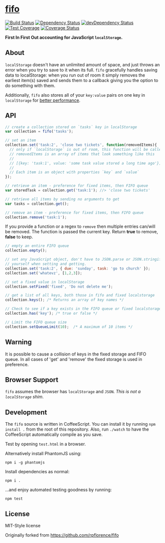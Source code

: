 # [fifo](https://github.com/MatthewCallis/fifo)

[![Build Status](https://travis-ci.org/MatthewCallis/fifo.svg)](https://travis-ci.org/MatthewCallis/fifo)
[![Dependency Status](https://david-dm.org/MatthewCallis/fifo.svg)](https://david-dm.org/MatthewCallis/fifo)
[![devDependency Status](https://david-dm.org/MatthewCallis/fifo/dev-status.svg?style=flat)](https://david-dm.org/MatthewCallis/fifo#info=devDependencies)
[![Test Coverage](https://codeclimate.com/github/MatthewCallis/fifo/badges/coverage.svg)](https://codeclimate.com/github/MatthewCallis/fifo/coverage)
[![Coverage Status](https://coveralls.io/repos/github/MatthewCallis/fifo/badge.svg?branch=master)](https://coveralls.io/github/MatthewCallis/fifo?branch=master)

**First In First Out accounting for JavaScript `localStorage`.**

## About

`localStorage` doesn't have an unlimited amount of space, and just throws an error when you try to save to it when its full. `fifo` gracefully handles saving data to localStorage: when you run out of room it simply removes the earliest item(s) saved and sends them to a callback giving you the option to do something with them.

Additionally, `fifo` also stores all of your `key:value` pairs on one key in `localStorage` for [better performance](http://jsperf.com/localstorage-string-size-retrieval).

## API

```javascript
// create a collection stored on `tasks` key in localStorage
var collection = fifo('tasks');

// set an item
collection.set('task:2', 'close two tickets', function(removedItems){
  // only if `localStorage` is out of room, this function will be called
  // removedItems is an array of items that look something like this
  //
  // [{key: 'task:1', value: 'some task value stored a long time ago'}]
  //
  // Each item is an object with properties `key` and `value`
});

// retrieve an item - preference for fixed items, then FIFO queue
var storedTask = collection.get('task:1'); //> 'close two tickets'

// retrieve all items by sending no arguments to get
var tasks = collection.get();

// remove an item - preference for fixed items, then FIFO queue
collection.remove('task:1');
```

If you provide a function or a regex to `remove` then multiple entries can/will be removed. The function is passed the current key. Return __true__  to remove, __false__ to keep.

```javascript
// empty an entire FIFO queue
collection.empty();

// set any JavaScript object, don't have to JSON.parse or JSON.stringify
// yourself when setting and getting.
collection.set('task:2', { due: 'sunday', task: 'go to church' });
collection.set('whatevz', [1,2,3]);

// set a fixed value in localStorage
collection.setFixed('fixed', 'Do not delete me');

// get a list of all keys, both those in fifo and fixed localstorage
collection.keys(); /* Returns an array of key names */

// Check to see if a key exists in the FIFO queue or fixed localstorage
collection.has('key'); /* true or false */

// Limit the FIFO queue size
collection.setQueueLimit(10);  /* A maximum of 10 items */
```

## Warning

It is possible to cause a collision of keys in the fixed storage and FIFO queue. In all cases of 'get' and 'remove' the fixed storage is used in preference.

## Browser Support

`fifo` assumes the browser has `localStorage` and `JSON`. _This is not a `localStorage` shim_.

## Development

The `fifo` source is written in CoffeeScript. You can install it by running `npm install .` from the root of this repository. Also, run `./watch` to have the CoffeeScript automatically compile as you save.

Test by opening `test.html` in a browser.

Alternatively install PhantomJS using:

```
npm i -g phantomjs
```

Install dependencies as normal:

```
npm i .
```

...and enjoy automated testing goodness by running:

```
npm test
```

## License

MIT-Style license

Originally forked from https://github.com/rpflorence/fifo
